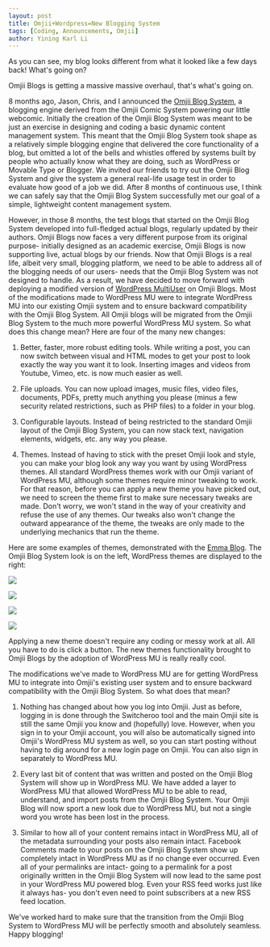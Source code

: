 ```yaml
---
layout: post
title: Omjii+Wordpress=New Blogging System
tags: [Coding, Announcements, Omjii]
author: Yining Karl Li
---
```


As you can see, my blog looks different from what it looked like a few days back! What's going on?

Omjii Blogs is getting a massive massive overhaul, that's what's going on.

8 months ago, Jason, Chris, and I announced the [Omjii Blog System](http://omjii.com/blog/karu/2009/10/31/omjii-blog-engine-preview/), a blogging engine derived from the Omjii Comic System powering our little webcomic. Initially the creation of the Omjii Blog System was meant to be just an exercise in designing and coding a basic dynamic content management system. This meant that the Omjii Blog System took shape as a relatively simple blogging engine that delivered the core functionality of a blog, but omitted a lot of the bells and whistles offered by systems built by people who actually know what they are doing, such as WordPress or Movable Type or Blogger. We invited our friends to try out the Omjii Blog System and give the system a general real-life usage test in order to evaluate how good of a job we did. After 8 months of continuous use, I think we can safely say that the Omjii Blog System successfully met our goal of a simple, lightweight content management system.

However, in those 8 months, the test blogs that started on the Omjii Blog System developed into full-fledged actual blogs, regularly updated by their authors. Omjii Blogs now faces a very different purpose from its original purpose- initially designed as an academic exercise, Omjii Blogs is now supporting live, actual blogs by our friends. Now that Omjii Blogs is a real life, albeit very small, blogging platform, we need to be able to address all of the blogging needs of our users- needs that the Omjii Blog System was not designed to handle. As a result, we have decided to move forward with deploying a modified version of [WordPress MultiUser](http://mu.wordpress.org/) on Omjii Blogs. Most of the modifications made to WordPress MU were to integrate WordPress MU into our existing Omjii system and to ensure backward compatibility with the Omjii Blog System. All Omjii blogs will be migrated from the Omjii Blog System to the much more powerful WordPress MU system. So what does this change mean? Here are four of the many new changes:

1. Better, faster, more robust editing tools. While writing a post, you can now switch between visual and HTML modes to get your post to look exactly the way you want it to look. Inserting images and videos from Youtube, Vimeo, etc. is now much easier as well.

2. File uploads. You can now upload images, music files, video files, documents, PDFs, pretty much anything you please (minus a few security related restrictions, such as PHP files) to a folder in your blog.

3. Configurable layouts. Instead of being restricted to the standard Omjii layout of the Omjii Blog System, you can now stack text, navigation elements, widgets, etc. any way you please.

4. Themes. Instead of having to stick with the preset Omjii look and style, you can make your blog look any way you want by using WordPress themes. All standard WordPress themes work with our Omjii variant of WordPress MU, although some themes require minor tweaking to work. For that reason, before you can apply a new theme you have picked out, we need to screen the theme first to make sure necessary tweaks are made. Don't worry, we won't stand in the way of your creativity and refuse the use of any themes. Our tweaks also won't change the outward appearance of the theme, the tweaks are only made to the underlying mechanics that run the theme.

Here are some examples of themes, demonstrated with the [Emma Blog](http://www.omjii.com/emma). The Omjii Blog System look is on the left, WordPress themes are displayed to the right:

[![]({{site.url}}/content/images/2010/Jun/wordpress_screen1.jpg)]({{site.url}}/content/images/2010/Jun/wordpress_screen1.jpg)

[![]({{site.url}}/content/images/2010/Jun/wordpress_screen2.jpg)]({{site.url}}/content/images/2010/Jun/wordpress_screen2.jpg)

[![]({{site.url}}/content/images/2010/Jun/wordpress_screen3.jpg)]({{site.url}}/content/images/2010/Jun/wordpress_screen3.jpg)

[![]({{site.url}}/content/images/2010/Jun/wordpress_screen4.jpg)]({{site.url}}/content/images/2010/Jun/wordpress_screen4.jpg)

Applying a new theme doesn't require any coding or messy work at all. All you have to do is click a button. The new themes functionality brought to Omjii Blogs by the adoption of WordPress MU is really really cool.

The modifications we've made to WordPress MU are for getting WordPress MU to integrate into Omjii's existing user system and to ensure backward compatibility with the Omjii Blog System. So what does that mean?

1. Nothing has changed about how you log into Omjii. Just as before, logging in is done through the Switcheroo tool and the main Omjii site is still the same Omjii you know and (hopefully) love. However, when you sign in to your Omjii account, you will also be automatically signed into Omjii's WordPress MU system as well, so you can start posting without having to dig around for a new login page on Omjii. You can also sign in separately to WordPress MU.

2. Every last bit of content that was written and posted on the Omjii Blog System will show up in WordPress MU. We have added a layer to WordPress MU that allowed WordPress MU to be able to read, understand, and import posts from the Omjii Blog System. Your Omjii Blog will now sport a new look due to WordPress MU, but not a single word you wrote has been lost in the process.

3. Similar to how all of your content remains intact in WordPress MU, all of the metadata surrounding your posts also remain intact. Facebook Comments made to your posts on the Omjii Blog System show up completely intact in WordPress MU as if no change ever occurred. Even all of your permalinks are intact- going to a permalink for a post originally written in the Omjii Blog System will now lead to the same post in your WordPress MU powered blog. Even your RSS feed works just like it always has- you don't even need to point subscribers at a new RSS feed location.

We've worked hard to make sure that the transition from the Omjii Blog System to WordPress MU will be perfectly smooth and absolutely seamless. Happy blogging!
